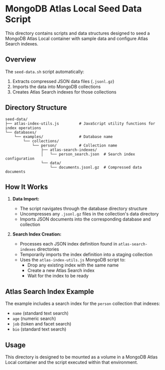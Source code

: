 # MongoDB Atlas Local Seed Data Script

This directory contains scripts and data structures designed to seed a MongoDB Atlas Local container with sample data and configure Atlas Search indexes.

## Overview

The `seed-data.sh` script automatically:

1. Extracts compressed JSON data files (`.jsonl.gz`)
2. Imports the data into MongoDB collections 
3. Creates Atlas Search indexes for those collections

## Directory Structure

```
seed-data/
├── atlas-index-utils.js         # JavaScript utility functions for index operations
└── databases/
    └── examples/                # Database name
        └── collections/
            └── person/          # Collection name
                ├── atlas-search-indexes/
                │   └── person_search.json  # Search index configuration
                └── data/
                    └── documents.jsonl.gz  # Compressed data documents
```

## How It Works

1. **Data Import:**
   - The script navigates through the database directory structure
   - Uncompresses any `.jsonl.gz` files in the collection's data directory
   - Imports JSON documents into the corresponding database and collection
   
2. **Search Index Creation:**
   - Processes each JSON index definition found in `atlas-search-indexes` directories
   - Temporarily imports the index definition into a staging collection
   - Uses the `atlas-index-utils.js` MongoDB script to:
     - Drop any existing index with the same name
     - Create a new Atlas Search index
     - Wait for the index to be ready

## Atlas Search Index Example

The example includes a search index for the `person` collection that indexes:
- `name` (standard text search)
- `age` (numeric search)
- `job` (token and facet search)
- `bio` (standard text search)

## Usage

This directory is designed to be mounted as a volume in a MongoDB Atlas Local container and the script executed within that environment.
